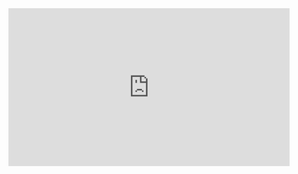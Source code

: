<iframe width="560" height="315" src="https://www.youtube.com/embed/lh744j1Vgos?si=DNnTESBu5NBCXkB1" title="YouTube video player" frameborder="0" allow="accelerometer; autoplay; clipboard-write; encrypted-media; gyroscope; picture-in-picture; web-share" referrerpolicy="strict-origin-when-cross-origin" allowfullscreen></iframe>
